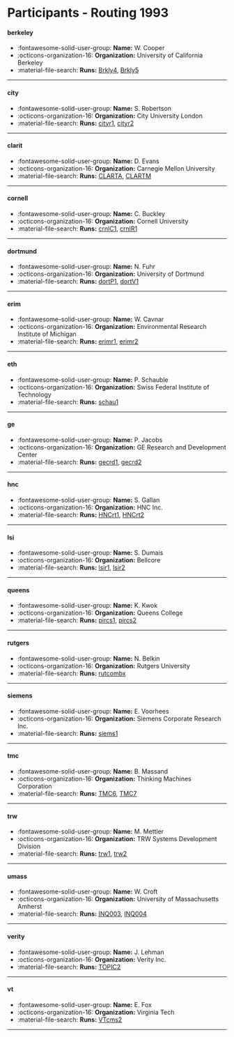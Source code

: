 # Participants - Routing 1993 

#### berkeley
 - :fontawesome-solid-user-group: **Name:** W. Cooper
 - :octicons-organization-16: **Organization:** University of California Berkeley
 - :material-file-search: **Runs:** [Brkly4](./runs.md#brkly4), [Brkly5](./runs.md#brkly5)

---
#### city
 - :fontawesome-solid-user-group: **Name:** S. Robertson
 - :octicons-organization-16: **Organization:** City University London
 - :material-file-search: **Runs:** [cityr1](./runs.md#cityr1), [cityr2](./runs.md#cityr2)

---
#### clarit
 - :fontawesome-solid-user-group: **Name:** D. Evans
 - :octicons-organization-16: **Organization:** Carnegie Mellon University
 - :material-file-search: **Runs:** [CLARTA](./runs.md#clarta), [CLARTM](./runs.md#clartm)

---
#### cornell
 - :fontawesome-solid-user-group: **Name:** C. Buckley
 - :octicons-organization-16: **Organization:** Cornell University
 - :material-file-search: **Runs:** [crnlC1](./runs.md#crnlc1), [crnlR1](./runs.md#crnlr1)

---
#### dortmund
 - :fontawesome-solid-user-group: **Name:** N. Fuhr
 - :octicons-organization-16: **Organization:** University of Dortmund
 - :material-file-search: **Runs:** [dortP1](./runs.md#dortp1), [dortV1](./runs.md#dortv1)

---
#### erim
 - :fontawesome-solid-user-group: **Name:** W. Cavnar
 - :octicons-organization-16: **Organization:** Environmental Research Institute of Michigan
 - :material-file-search: **Runs:** [erimr1](./runs.md#erimr1), [erimr2](./runs.md#erimr2)

---
#### eth
 - :fontawesome-solid-user-group: **Name:** P. Schauble
 - :octicons-organization-16: **Organization:** Swiss Federal Institute of Technology
 - :material-file-search: **Runs:** [schau1](./runs.md#schau1)

---
#### ge
 - :fontawesome-solid-user-group: **Name:** P. Jacobs
 - :octicons-organization-16: **Organization:** GE Research and Development Center
 - :material-file-search: **Runs:** [gecrd1](./runs.md#gecrd1), [gecrd2](./runs.md#gecrd2)

---
#### hnc
 - :fontawesome-solid-user-group: **Name:** S. Gallan
 - :octicons-organization-16: **Organization:** HNC Inc.
 - :material-file-search: **Runs:** [HNCrt1](./runs.md#hncrt1), [HNCrt2](./runs.md#hncrt2)

---
#### lsi
 - :fontawesome-solid-user-group: **Name:** S. Dumais
 - :octicons-organization-16: **Organization:** Bellcore
 - :material-file-search: **Runs:** [lsir1](./runs.md#lsir1), [lsir2](./runs.md#lsir2)

---
#### queens
 - :fontawesome-solid-user-group: **Name:** K. Kwok
 - :octicons-organization-16: **Organization:** Queens College
 - :material-file-search: **Runs:** [pircs1](./runs.md#pircs1), [pircs2](./runs.md#pircs2)

---
#### rutgers
 - :fontawesome-solid-user-group: **Name:** N. Belkin
 - :octicons-organization-16: **Organization:** Rutgers University
 - :material-file-search: **Runs:** [rutcombx](./runs.md#rutcombx)

---
#### siemens
 - :fontawesome-solid-user-group: **Name:** E. Voorhees
 - :octicons-organization-16: **Organization:** Siemens Corporate Research Inc.
 - :material-file-search: **Runs:** [siems1](./runs.md#siems1)

---
#### tmc
 - :fontawesome-solid-user-group: **Name:** B. Massand
 - :octicons-organization-16: **Organization:** Thinking Machines Corporation
 - :material-file-search: **Runs:** [TMC6](./runs.md#tmc6), [TMC7](./runs.md#tmc7)

---
#### trw
 - :fontawesome-solid-user-group: **Name:** M. Mettler
 - :octicons-organization-16: **Organization:** TRW Systems Development Division
 - :material-file-search: **Runs:** [trw1](./runs.md#trw1), [trw2](./runs.md#trw2)

---
#### umass
 - :fontawesome-solid-user-group: **Name:** W. Croft
 - :octicons-organization-16: **Organization:** University of Massachusetts Amherst
 - :material-file-search: **Runs:** [INQ003](./runs.md#inq003), [INQ004](./runs.md#inq004)

---
#### verity
 - :fontawesome-solid-user-group: **Name:** J. Lehman
 - :octicons-organization-16: **Organization:** Verity Inc.
 - :material-file-search: **Runs:** [TOPIC2](./runs.md#topic2)

---
#### vt
 - :fontawesome-solid-user-group: **Name:** E. Fox
 - :octicons-organization-16: **Organization:** Virginia Tech
 - :material-file-search: **Runs:** [VTcms2](./runs.md#vtcms2)

---
